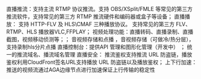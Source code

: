 直播推流：支持主流 RTMP 协议推流。支持 OBS/XSplit/FMLE 等常见的第三方推流软件，支持常见的第三方 RTMP 推流硬件和编码器或盒子等设备；
直播播放： 支持 HTTP-FLV 及 HLS\CMAF 三种播放协议。 支持常见的第三方 FLV、RTMP、HLS 播放器VLC,FFPLAY；
视频处理功能：直播转码、直播录制、直播截图，视频移动侦测等；；
音视频存储和点播 ，音视频存储（可做冷/热分层），支持录制hls分片点播
直播控制台：提供API 管理和图形化管理（开发中） ；
统一的推流域名、播流域名管理
直播安全： 推流鉴权支持推流 URL 防盗链，播放鉴权利用CloudFront签名URL支持播放 URL 防盗链以及播放鉴权；
上下行加速：推送的视频流通过AGA边缘节点进行加速保证上行传输的稳定性

